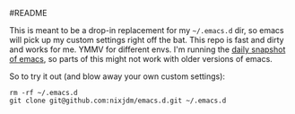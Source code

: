 #README

This is meant to be a drop-in replacement for my `~/.emacs.d` dir, so emacs will pick up my custom settings right off the bat. This repo is fast and dirty and works for me. YMMV for different envs. I'm running the [daily snapshot of emacs](https://launchpad.net/~ubuntu-elisp/+archive/ubuntu/ppa), so parts of this might not work with older versions of emacs.

So to try it out (and blow away your own custom settings):
```
rm -rf ~/.emacs.d
git clone git@github.com:nixjdm/emacs.d.git ~/.emacs.d
```
